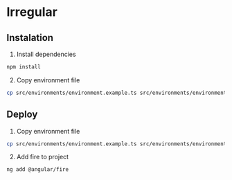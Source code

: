 # Irregular

## Instalation

1. Install dependencies

```sh
npm install
```

2. Copy environment file

```sh
cp src/environments/environment.example.ts src/environments/environment.ts
```

## Deploy

1. Copy environment file

```sh
cp src/environments/environment.example.ts src/environments/environment.prod.ts
```

2. Add fire to project

```sh
ng add @angular/fire
```
